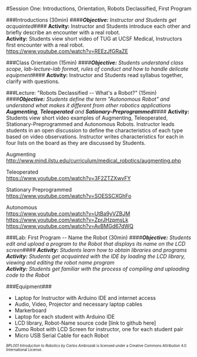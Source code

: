 #Session One: Introductions, Orientation, Robots Declassified, First Program

###Introductions (30min)
####_**Objective:** Instructor and Students get acquainted_####
**Activity:** Instructor and Students introduce each other and briefly describe an encounter with a real robot.<br>
**Activity:** Students view short video of TUG at UCSF Medical, Instructors first encounter with a real robot.<br>
https://www.youtube.com/watch?v=REEzJfGRaZE

###Class Orientation (15min)
####_**Objective:** Students understand class scope, lab-lecture-lab format, rules of conduct and how to handle delicate equipment_####
**Activity:** Instructor and Students read syllabus together, clarify with questions.

###Lecture: "Robots Declassified -- What's a Robot?" (15min)
####_**Objective:** Students define the term "Autonomous Robot" and understand what makes it different from other robotics applications **Augmenting**, **Teleoperated** and **Sationary-Preprogrammed**_####
**Activity:**  Students view short video examples of Augmenting, Teleoperated, Stationary-Preprogrammed and Autonomous Robots.  Instructor leads students in an open discussion to define the characteristics of each type based on video observations.  Instructor writes characteristics for each in four lists on the board as they are discussed by Students.

Augmenting<br>
http://www.mind.ilstu.edu/curriculum/medical_robotics/augmenting.php

Teleoperated<br>
https://www.youtube.com/watch?v=3F2ZTZXwvFY

Stationary Preprogrammed<br>
https://www.youtube.com/watch?v=SOESSCXGhFo

Autonomous<br>
https://www.youtube.com/watch?v=UtBa9yVZBJM<br>
https://www.youtube.com/watch?v=ZprJHzpmsLk<br>
https://www.youtube.com/watch?v=AvBMGd67dWQ<br>

###Lab: First Program -- Name the Robot (30min)
####_**Objective:** Students edit and upload a program to the Robot that displays its name on the LCD screen_####
_**Activity:** Students learn how to obtain libraries and programs_<br>
_**Activity:** Students get acquainted with the IDE by loading the LCD library, viewing and editing the robot name program_<br>
_**Activity:** Students get familiar with the process of compiling and uploading code to the Robot_<br>

###Equipment###
* Laptop for Instructor with Arduino IDE and internet access
* Audio, Video, Projector and necessary laptop cables
* Markerboard
* Laptop for each student with Arduino IDE
* LCD library, Robot-Name source code [link to github here]
* Zumo Robot with LCD Screen for instructor, one for each student pair
* Micro USB Serial Cable for each Robot

<sup><sub>*BPL001 Introduction to Robotics by Carlos Ambrozak* is licensed under a Creative Commons Attribution 4.0 International License.</sub></sup>
